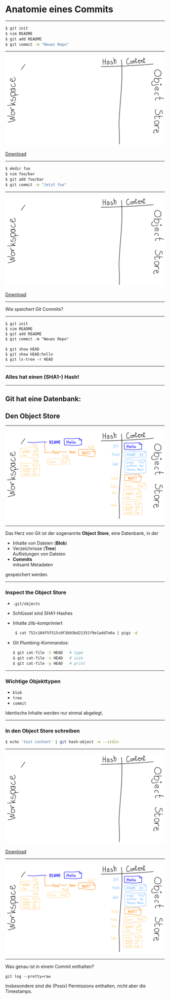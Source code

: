 # Anatomie eines Commits

---


```bash
$ git init
$ vim README
$ git add README
$ git commit -m "Neues Repo"
```

---

![Commit Trees](commits-im-object-store.svg)

[Download](commits-im-object-store.svg)

---

```bash
$ mkdir foo
$ vim foo/bar
$ git add foo/bar
$ git commit -m "Jetzt foo"
```

---

![Commit Trees](commits-im-object-store.svg)

[Download](commits-im-object-store.svg)

---

Wie speichert Git Commits?

---

```
$ git init
$ vim README
$ git add README
$ git commit -m "Neues Repo"

$ git show HEAD
$ git show HEAD:hello         
$ git ls-tree -r HEAD
```


---


### Alles hat einen (SHA1-) Hash!


---


## Git hat eine Datenbank:


## Den Object Store

---


![Commit Trees](commits-im-object-store.png)

---

Das Herz von Git ist der sogenannte **Object Store**,
eine Datenbank, in der

* Inhalte von Dateien (**Blob**)
* Verzeichnisse (**Tree**)\
  Auflistungen von Dateien
* **Commits**\
  mitsamt Metadaten

gespeichert werden.


---


### Inspect the Object Store

* `.git/objects`
* Schlüssel sind SHA1-Hashes
* Inhalte zlib-komprimiert
  ```bash
   $ cat 752c104f5f515c0f3b93bd21351f9e1add7e6a | pigz -d
  ```
* Git Plumbing-Kommandos:

   ```bash
   $ git cat-file -t HEAD   # type
   $ git cat-file -s HEAD   # size
   $ git cat-file -p HEAD   # print
   ```

---

### Wichtige Objekttypen

* `blob`
* `tree`
* `commit`


Identische Inhalte werden nur einmal abgelegt.


---


### In den Object Store schreiben

```bash
$ echo 'test content' | git hash-object -w --stdin
``` 

---



![Commit Trees](commits-im-object-store.svg)

[Download](commits-im-object-store.svg)

---


![Commit Trees](commits-im-object-store.png)


---

Was genau ist in einem Commit enthalten?

    git log --pretty=raw

Insbesondere sind die (Posix) Permissions enthalten, nicht aber die Timestamps.



